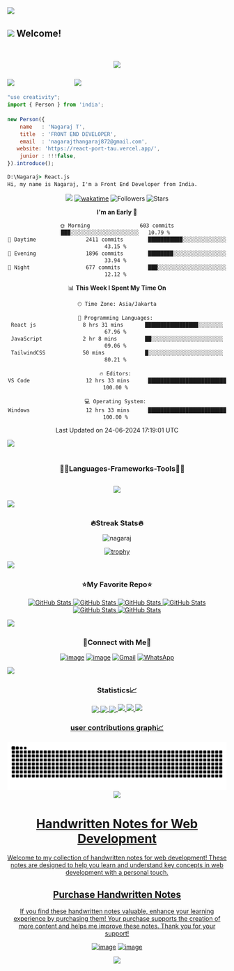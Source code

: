 

<!--x axis divider-->
<img src="/assets/images/horizontal-divider-gradient.gif">
<h2> <img src="https://emojis.slackmojis.com/emojis/images/1588315024/8823/hyperkitty.gif?1588315024" width="30" /> Welcome! </h2>
<h1 align="center">
    <img src="https://readme-typing-svg.herokuapp.com/?font=Righteous&size=35&center=true&vCenter=true&width=500&height=70&duration=4000&lines=Hi+There!+👋;+I'm+Nagaraj!;" />
</h1>
<img src="/assets/images/horizontal-divider-gradient.gif">
<picture> 
<a href="https://media.giphy.com/media/SWoSkN6DxTszqIKEqv/giphy.gif" alt="Developer">
<img src="/assets//images/developer.webp" align="right" width="350">
</a>
</picture>

```js
"use creativity";
import { Person } from 'india';

new Person({
    name   : 'Nagaraj T',
    title  : 'FRONT END DEVELOPER',
    email  : 'nagarajthangaraj872@gmail.com',
   website: 'https://react-port-tau.vercel.app/',
    junior : !!!false,
}).introduce();
```

```cmd
D:\Nagaraj> React.js
Hi, my name is Nagaraj, I'm a Front End Developer from India.
```

<div align="center">

![](https://komarev.com/ghpvc/?username=nagaraj-thangaraj) [![wakatime](https://wakatime.com/badge/user/22520ecf-cee6-4d59-a21f-b5d7f4f8e491.svg)](https://wakatime.com/@22520ecf-cee6-4d59-a21f-b5d7f4f8e491) ![Followers](https://img.shields.io/github/followers/nagaraj-thangaraj?label=Followers) ![Stars](https://img.shields.io/github/stars/nagaraj-thangaraj?label=Stars)

<!--START_SECTION:waka-->
**I'm an Early 🐤** 

```text
🌞 Morning                603 commits         ███░░░░░░░░░░░░░░░░░░░░░░   10.79 % 
🌆 Daytime                2411 commits        ███████████░░░░░░░░░░░░░░   43.15 % 
🌃 Evening                1896 commits        ████████░░░░░░░░░░░░░░░░░   33.94 % 
🌙 Night                  677 commits         ███░░░░░░░░░░░░░░░░░░░░░░   12.12 % 
```


📊 **This Week I Spent My Time On** 

```text
🕑︎ Time Zone: Asia/Jakarta

💬 Programming Languages: 
React js               8 hrs 31 mins       █████████████████░░░░░░░░   67.96 % 
JavaScript             2 hr 8 mins         ██░░░░░░░░░░░░░░░░░░░░░░░   09.06 % 
TailwindCSS            50 mins             █░░░░░░░░░░░░░░░░░░░░░░░░   80.21 % 

🔥 Editors: 
VS Code                  12 hrs 33 mins      █████████████████████████   100.00 % 

💻 Operating System: 
Windows                  12 hrs 33 mins      █████████████████████████   100.00 % 
```


 Last Updated on 24-06-2024 17:19:01 UTC
<!--END_SECTION:waka-->
  
</div>

<!--x axis divider-->
<img src="/assets/images/horizontal-divider-gradient.gif">

<!--h1 without bottom border-->
<div id="user-content-toc">
  <ul align="center">
    <summary><h3 style="display: inline-block">🧑‍💻Languages-Frameworks-Tools🧑‍💻</h3></summary>
  </ul>
</div>
<!--tech stack icons-->
<p align="center">
<a href="https://skillicons.dev">
<img src="https://skillicons.dev/icons?i=html,css,bootstrap,js,tailwindcss,react,git,vscode,figma,vercel,postman,materialui,vite,&perline=6" />
</a>
</p>

<!--x axis divider-->
<img src="/assets/images/horizontal-divider-gradient.gif">

<h3 align="center">🔥Streak Stats🔥</h3>

<!-- custom streak stats: https://git.io/streak-stats -->
<p align="center"><img src="https://streak-stats.demolab.com?user=nagaraj-thangaraj&hide_border=true&type=png" alt="nagaraj" /></p>

<div align="center">
	
[![trophy](https://github-profile-trophy.vercel.app/?username=nagaraj-thangaraj)](https://github.com/nagaraj-thangaraj/github-profile-trophy)

</div>

<!--x axis divider-->
<img src="/assets/images/horizontal-divider-gradient.gif">

<h3 align="center">⭐My Favorite Repo⭐</h3>

<div>
  <p align="center">
	<a href="https://github.com/nagaraj-thangaraj/Movie-app">
      		<img src="https://github-readme-stats.vercel.app/api/pin/?username=nagaraj-thangaraj&repo=Movie-app&theme=transparent" alt="GitHub Stats" />
    	</a>
	<a href="https://github.com/nagaraj-thangaraj/landing-page-1">
      		<img src="https://github-readme-stats.vercel.app/api/pin/?username=nagaraj-thangaraj&repo=landing-page-1&theme=transparent" alt="GitHub Stats" />
    	</a>
	<a href="https://github.com/nagaraj-thangaraj/food-app">
      		<img src="https://github-readme-stats.vercel.app/api/pin/?username=nagaraj-thangaraj&repo=food-app&theme=transparent" alt="GitHub Stats" />
    	</a>
	<a href="https://github.com/nagaraj-thangaraj/crypto-currency-app">
      		<img src="https://github-readme-stats.vercel.app/api/pin/?username=nagaraj-thangaraj&repo=crypto-currency-app&theme=transparent" alt="GitHub Stats" />
    	</a>
    	<a href="https://github.com/nagaraj-thangaraj/Responsive-UI-Design">
      		<img src="https://github-readme-stats.vercel.app/api/pin/?username=nagaraj-thangaraj&repo=Responsive-UI-Design&theme=transparent" alt="GitHub Stats" />
    	</a>
    	<a href="https://github.com/ajin597/my-portfolio">
      		<img src="https://github-readme-stats.vercel.app/api/pin/?username=nagaraj-thangaraj&repo=my-portfolio&theme=transparent" alt="GitHub Stats" />
    	</a>
    
</div>

<!--x axis divider-->
<img src="/assets/images/horizontal-divider-gradient.gif">

<!-- Connect with me -->
<h3 align="center">🤝Connect with Me🤝</h3>
<div align="center">

[![image](https://img.shields.io/badge/LinkedIn-0077B5?style=for-the-badge&logo=linkedin&logoColor=white)](https://www.linkedin.com/in/nagaraj-thangaraj-2ba836247/)
[![image](https://img.shields.io/badge/Instagram-E4405F?style=for-the-badge&logo=instagram&logoColor=white)](https://www.instagram.com/ven.efx/_)
[![Gmail](https://img.shields.io/badge/Gmail-D14836?style=for-the-badge&logo=gmail&logoColor=white)](mailto:nagarajthangaraj872@gmail.com)
[![WhatsApp](https://img.shields.io/badge/WhatsApp-25D366?style=for-the-badge&logo=whatsapp&logoColor=white)](https://wa.me/9566469396)
<!--[![Portfolio](https://img.shields.io/badge/Portfolio-4A90E2?style=for-the-badge&logo=react&logoColor=white)](https://react-port-tau.vercel.app/)-->


  
</div>

<!--x axis divider-->
<img src="https://user-images.githubusercontent.com/73097560/115834477-dbab4500-a447-11eb-908a-139a6edaec5c.gif"><h3 align="center">Statistics📈</h3>
<div align="center">
<a href="https://github.com/ajin597">
<img align="center" src="http://github-profile-summary-cards.vercel.app/api/cards/stats?username=ajin597&theme=2077" height="180em" />

<img align="center" src="http://github-profile-summary-cards.vercel.app/api/cards/productive-time?username=ajin597&theme=2077" height="180em" />
<img align="center" src="http://github-profile-summary-cards.vercel.app/api/cards/profile-details?username=ajin597&theme=2077" height="180em" />
<img src="/assets/images/horizontal-divider-gradient.gif">

<!-- Support me -->


<!--x axis divider-->
<img src="/assets/images/horizontal-divider-gradient.gif">
<img src="https://user-images.githubusercontent.com/73097560/115834477-dbab4500-a447-11eb-908a-139a6edaec5c.gif"><h3 align="center">user contributions graph📈</h3>

 <img alt="snake eating my contributions" src="https://raw.githubusercontent.com/ajin597/ajin597/output/github-contribution-grid-snake-dark.svg" />
  


<!--x axis divider-->
<img src="/assets/images/horizontal-divider-gradient.gif">



# Handwritten Notes for Web Development

Welcome to my collection of handwritten notes for web development! These notes are designed to help you learn and understand key concepts in web development with a personal touch.

## Purchase Handwritten Notes

If you find these handwritten notes valuable, enhance your learning experience by purchasing them! Your purchase supports the creation of more content and helps me improve these notes. Thank you for your support!

[![image](https://img.shields.io/badge/Shop%20Notes-FFDD00?style=for-the-badge&logo=buymeacoffee&logoColor=white)](https://buymeacoffee.com/ajincosta) [![image](https://img.shields.io/badge/ko--fi-F16061?style=for-the-badge&logo=ko-fi&logoColor=white)](https://ko-fi.com/ajincosta)




<!--x axis divider-->
<img src="/assets/images/horizontal-divider-gradient.gif">

<!--<div align="center">
    Made with ❤️ by <a href="https://react-port-tau.vercel.app/" target="_blank">Nagaraj</a>
</div> -->
